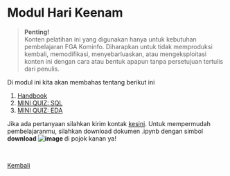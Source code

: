 <h1>Modul Hari Keenam</h1>

>**Penting!**</br>Konten pelatihan ini yang digunakan hanya untuk kebutuhan pembelajaran FGA Kominfo. Diharapkan untuk tidak memproduksi kembali, memodifikasi, menyebarluaskan, atau mengeksploitasi konten ini dengan cara atau bentuk apapun tanpa persetujuan tertulis dari penulis.

<p>Di modul ini kita akan membahas tentang berikut ini</p>
<ol>
    <li><a href="https://github.com/AbelKristanto/kominfofgabatch2/blob/main/day-6/day-6.pdf">Handbook</a></li>
    <li><a href="https://nbviewer.org/github/AbelKristanto/kominfofgabatch2/blob/4a8a441a3c1ddd26ffbcc438dea5ac9f5c16eb60/day-6/bagian2.ipynb">MINI QUIZ: SQL</a></li>
    <li><a href="https://nbviewer.org/github/AbelKristanto/kominfofgabatch2/blob/9ac0db8db924ee633f46f1cb0ba55792f6260281/day-6/bagian3.ipynb">MINI QUIZ: EDA</a></li>
</ol>

Jika ada pertanyaan silahkan kirim kontak [kesini](https://id.linkedin.com/in/abelkristanto/in). Untuk mempermudah pembelajaranmu, silahkan download dokumen .ipynb dengan simbol <b>download ![image](https://user-images.githubusercontent.com/58840455/190901327-bd6a33d8-baa3-4764-a24b-e85088b27855.png)
</b> di pojok kanan ya!

</br>

[Kembali](https://github.com/AbelKristanto/kominfofgabatch2/blob/main/README.md)
